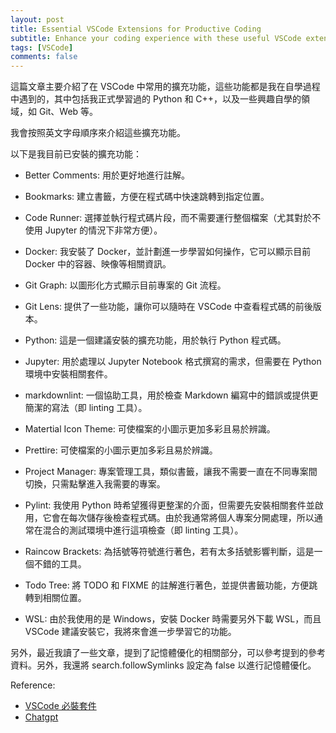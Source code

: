 ```yaml
---
layout: post
title: Essential VSCode Extensions for Productive Coding
subtitle: Enhance your coding experience with these useful VSCode extensions
tags: [VSCode]
comments: false
---
```


這篇文章主要介紹了在 VSCode 中常用的擴充功能，這些功能都是我在自學過程中遇到的，其中包括我正式學習過的 Python 和 C++，以及一些興趣自學的領域，如 Git、Web 等。

我會按照英文字母順序來介紹這些擴充功能。

以下是我目前已安裝的擴充功能：

* Better Comments: 用於更好地進行註解。

* Bookmarks: 建立書籤，方便在程式碼中快速跳轉到指定位置。

* Code Runner: 選擇並執行程式碼片段，而不需要運行整個檔案（尤其對於不使用 Jupyter 的情況下非常方便）。

* Docker: 我安裝了 Docker，並計劃進一步學習如何操作，它可以顯示目前 Docker 中的容器、映像等相關資訊。

* Git Graph: 以圖形化方式顯示目前專案的 Git 流程。

* Git Lens: 提供了一些功能，讓你可以隨時在 VSCode 中查看程式碼的前後版本。

* Python: 這是一個建議安裝的擴充功能，用於執行 Python 程式碼。

* Jupyter: 用於處理以 Jupyter Notebook 格式撰寫的需求，但需要在 Python 環境中安裝相關套件。

* markdownlint: 一個協助工具，用於檢查 Markdown 編寫中的錯誤或提供更簡潔的寫法（即 linting 工具）。

* Matertial Icon Theme: 可使檔案的小圖示更加多彩且易於辨識。

* Prettire: 可使檔案的小圖示更加多彩且易於辨識。

* Project Manager: 專案管理工具，類似書籤，讓我不需要一直在不同專案間切換，只需點擊進入我需要的專案。

* Pylint: 我使用 Python 時希望獲得更整潔的介面，但需要先安裝相關套件並啟用，它會在每次儲存後檢查程式碼。由於我通常將個人專案分開處理，所以通常在混合的測試環境中進行這項檢查（即 linting 工具）。

* Raincow Brackets: 為括號等符號進行著色，若有太多括號影響判斷，這是一個不錯的工具。

* Todo Tree: 將 TODO 和 FIXME 的註解進行著色，並提供書籤功能，方便跳轉到相關位置。

* WSL: 由於我使用的是 Windows，安裝 Docker 時需要另外下載 WSL，而且 VSCode 建議安裝它，我將來會進一步學習它的功能。

另外，最近我讀了一些文章，提到了記憶體優化的相關部分，可以參考提到的參考資料。另外，我還將 search.followSymlinks 設定為 false 以進行記憶體優化。

Reference:

* [VSCode 必裝套件](https://hackmd.io/@sam-liaw/BJnLhni7U)
* [Chatgpt](https://openai.com/)
